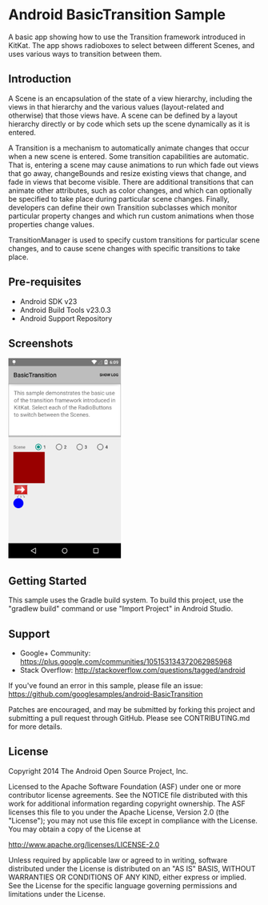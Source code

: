 
Android BasicTransition Sample
===================================

A basic app showing how to use the Transition framework introduced in
KitKat. The app shows radioboxes to select between different Scenes,
and uses various ways to transition between them.

Introduction
------------

A Scene is an encapsulation of the state of a view hierarchy,
including the views in that hierarchy and the various values
(layout-related and otherwise) that those views have. A scene can be
defined by a layout hierarchy directly or by code which sets up the
scene dynamically as it is entered.

A Transition is a mechanism to automatically animate changes that
occur when a new scene is entered. Some transition capabilities are
automatic. That is, entering a scene may cause animations to run which
fade out views that go away, changeBounds and resize existing views
that change, and fade in views that become visible. There are
additional transitions that can animate other attributes, such as
color changes, and which can optionally be specified to take place
during particular scene changes. Finally, developers can define their
own Transition subclasses which monitor particular property changes
and which run custom animations when those properties change values.

TransitionManager is used to specify custom transitions for particular
scene changes, and to cause scene changes with specific transitions to
take place.

Pre-requisites
--------------

- Android SDK v23
- Android Build Tools v23.0.3
- Android Support Repository

Screenshots
-------------

<img src="screenshots/main.png" height="400" alt="Screenshot"/> 

Getting Started
---------------

This sample uses the Gradle build system. To build this project, use the
"gradlew build" command or use "Import Project" in Android Studio.

Support
-------

- Google+ Community: https://plus.google.com/communities/105153134372062985968
- Stack Overflow: http://stackoverflow.com/questions/tagged/android

If you've found an error in this sample, please file an issue:
https://github.com/googlesamples/android-BasicTransition

Patches are encouraged, and may be submitted by forking this project and
submitting a pull request through GitHub. Please see CONTRIBUTING.md for more details.

License
-------

Copyright 2014 The Android Open Source Project, Inc.

Licensed to the Apache Software Foundation (ASF) under one or more contributor
license agreements.  See the NOTICE file distributed with this work for
additional information regarding copyright ownership.  The ASF licenses this
file to you under the Apache License, Version 2.0 (the "License"); you may not
use this file except in compliance with the License.  You may obtain a copy of
the License at

http://www.apache.org/licenses/LICENSE-2.0

Unless required by applicable law or agreed to in writing, software
distributed under the License is distributed on an "AS IS" BASIS, WITHOUT
WARRANTIES OR CONDITIONS OF ANY KIND, either express or implied.  See the
License for the specific language governing permissions and limitations under
the License.
